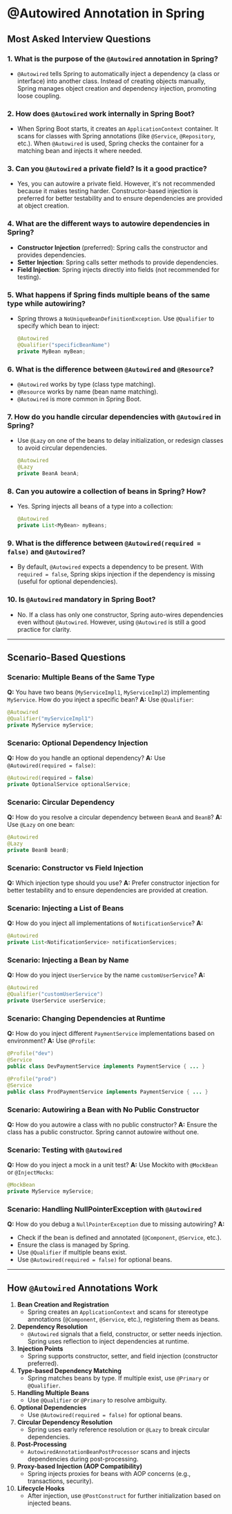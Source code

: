 # @Autowired Annotation in Spring

## Most Asked Interview Questions

### 1. What is the purpose of the `@Autowired` annotation in Spring?
- `@Autowired` tells Spring to automatically inject a dependency (a class or interface) into another class. Instead of creating objects manually, Spring manages object creation and dependency injection, promoting loose coupling.

### 2. How does `@Autowired` work internally in Spring Boot?
- When Spring Boot starts, it creates an `ApplicationContext` container. It scans for classes with Spring annotations (like `@Service`, `@Repository`, etc.). When `@Autowired` is used, Spring checks the container for a matching bean and injects it where needed.

### 3. Can you `@Autowired` a private field? Is it a good practice?
- Yes, you can autowire a private field. However, it's not recommended because it makes testing harder. Constructor-based injection is preferred for better testability and to ensure dependencies are provided at object creation.

### 4. What are the different ways to autowire dependencies in Spring?
- **Constructor Injection** (preferred): Spring calls the constructor and provides dependencies.
- **Setter Injection**: Spring calls setter methods to provide dependencies.
- **Field Injection**: Spring injects directly into fields (not recommended for testing).

### 5. What happens if Spring finds multiple beans of the same type while autowiring?
- Spring throws a `NoUniqueBeanDefinitionException`. Use `@Qualifier` to specify which bean to inject:
  ```java
  @Autowired
  @Qualifier("specificBeanName")
  private MyBean myBean;
  ```

### 6. What is the difference between `@Autowired` and `@Resource`?
- `@Autowired` works by type (class type matching).
- `@Resource` works by name (bean name matching).
- `@Autowired` is more common in Spring Boot.

### 7. How do you handle circular dependencies with `@Autowired` in Spring?
- Use `@Lazy` on one of the beans to delay initialization, or redesign classes to avoid circular dependencies.
  ```java
  @Autowired
  @Lazy
  private BeanA beanA;
  ```

### 8. Can you autowire a collection of beans in Spring? How?
- Yes. Spring injects all beans of a type into a collection:
  ```java
  @Autowired
  private List<MyBean> myBeans;
  ```

### 9. What is the difference between `@Autowired(required = false)` and `@Autowired`?
- By default, `@Autowired` expects a dependency to be present. With `required = false`, Spring skips injection if the dependency is missing (useful for optional dependencies).

### 10. Is `@Autowired` mandatory in Spring Boot?
- No. If a class has only one constructor, Spring auto-wires dependencies even without `@Autowired`. However, using `@Autowired` is still a good practice for clarity.

---

## Scenario-Based Questions

### Scenario: Multiple Beans of the Same Type
**Q:** You have two beans (`MyServiceImpl1`, `MyServiceImpl2`) implementing `MyService`. How do you inject a specific bean?
**A:** Use `@Qualifier`:
```java
@Autowired
@Qualifier("myServiceImpl1")
private MyService myService;
```

### Scenario: Optional Dependency Injection
**Q:** How do you handle an optional dependency?
**A:** Use `@Autowired(required = false)`:
```java
@Autowired(required = false)
private OptionalService optionalService;
```

### Scenario: Circular Dependency
**Q:** How do you resolve a circular dependency between `BeanA` and `BeanB`?
**A:** Use `@Lazy` on one bean:
```java
@Autowired
@Lazy
private BeanB beanB;
```

### Scenario: Constructor vs Field Injection
**Q:** Which injection type should you use?
**A:** Prefer constructor injection for better testability and to ensure dependencies are provided at creation.

### Scenario: Injecting a List of Beans
**Q:** How do you inject all implementations of `NotificationService`?
**A:**
```java
@Autowired
private List<NotificationService> notificationServices;
```

### Scenario: Injecting a Bean by Name
**Q:** How do you inject `UserService` by the name `customUserService`?
**A:**
```java
@Autowired
@Qualifier("customUserService")
private UserService userService;
```

### Scenario: Changing Dependencies at Runtime
**Q:** How do you inject different `PaymentService` implementations based on environment?
**A:** Use `@Profile`:
```java
@Profile("dev")
@Service
public class DevPaymentService implements PaymentService { ... }

@Profile("prod")
@Service
public class ProdPaymentService implements PaymentService { ... }
```

### Scenario: Autowiring a Bean with No Public Constructor
**Q:** How do you autowire a class with no public constructor?
**A:** Ensure the class has a public constructor. Spring cannot autowire without one.

### Scenario: Testing with `@Autowired`
**Q:** How do you inject a mock in a unit test?
**A:** Use Mockito with `@MockBean` or `@InjectMocks`:
```java
@MockBean
private MyService myService;
```

### Scenario: Handling NullPointerException with `@Autowired`
**Q:** How do you debug a `NullPointerException` due to missing autowiring?
**A:**
- Check if the bean is defined and annotated (`@Component`, `@Service`, etc.).
- Ensure the class is managed by Spring.
- Use `@Qualifier` if multiple beans exist.
- Use `@Autowired(required = false)` for optional beans.

---

## How `@Autowired` Annotations Work

1. **Bean Creation and Registration**
   - Spring creates an `ApplicationContext` and scans for stereotype annotations (`@Component`, `@Service`, etc.), registering them as beans.
2. **Dependency Resolution**
   - `@Autowired` signals that a field, constructor, or setter needs injection. Spring uses reflection to inject dependencies at runtime.
3. **Injection Points**
   - Spring supports constructor, setter, and field injection (constructor preferred).
4. **Type-based Dependency Matching**
   - Spring matches beans by type. If multiple exist, use `@Primary` or `@Qualifier`.
5. **Handling Multiple Beans**
   - Use `@Qualifier` or `@Primary` to resolve ambiguity.
6. **Optional Dependencies**
   - Use `@Autowired(required = false)` for optional beans.
7. **Circular Dependency Resolution**
   - Spring uses early reference resolution or `@Lazy` to break circular dependencies.
8. **Post-Processing**
   - `AutowiredAnnotationBeanPostProcessor` scans and injects dependencies during post-processing.
9. **Proxy-based Injection (AOP Compatibility)**
   - Spring injects proxies for beans with AOP concerns (e.g., transactions, security).
10. **Lifecycle Hooks**
    - After injection, use `@PostConstruct` for further initialization based on injected beans.

